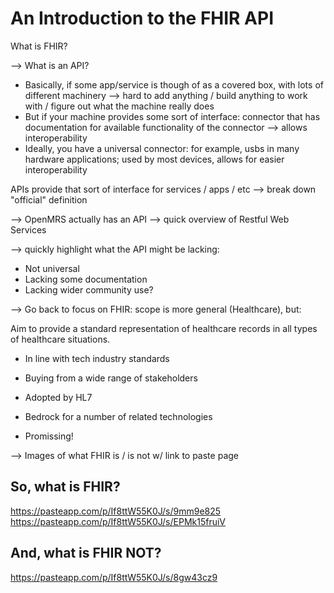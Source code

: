 # An Introduction to the FHIR API

What is FHIR?

--> What is an API?

* Basically, if some app/service is though of as a covered box, with lots of different machinery --> hard to add anything / build anything to work with / figure out what the machine really does
* But if your machine provides some sort of interface: connector that has documentation for available functionality of the connector --> allows interoperability
* Ideally, you have a universal connector: for example, usbs in many hardware applications; used by most devices, allows for easier interoperability

APIs provide that sort of interface for services / apps / etc --> break down "official" definition

--> OpenMRS actually has an API --> quick overview of Restful Web Services

--> quickly highlight what the API might be lacking: 
- Not universal
- Lacking some documentation
- Lacking wider community use?


--> Go back to focus on FHIR:
scope is more general (Healthcare),
but:

Aim to provide a standard representation of healthcare records in all types of healthcare situations.

* In line with tech industry standards
* Buying from a wide range of stakeholders
* Adopted by HL7
* Bedrock for a number of related technologies

* Promissing!


--> Images of what FHIR is / is not w/ link to paste page

## So, what is FHIR?
https://pasteapp.com/p/If8ttW55K0J/s/9mm9e825
https://pasteapp.com/p/If8ttW55K0J/s/EPMk15fruiV

## And, what is FHIR NOT?
https://pasteapp.com/p/If8ttW55K0J/s/8gw43cz9
